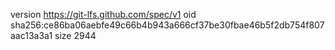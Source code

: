 version https://git-lfs.github.com/spec/v1
oid sha256:ce86ba06aebfe49c66b4b943a666cf37be30fbae46b5f2db754f807aac13a3a1
size 2944
